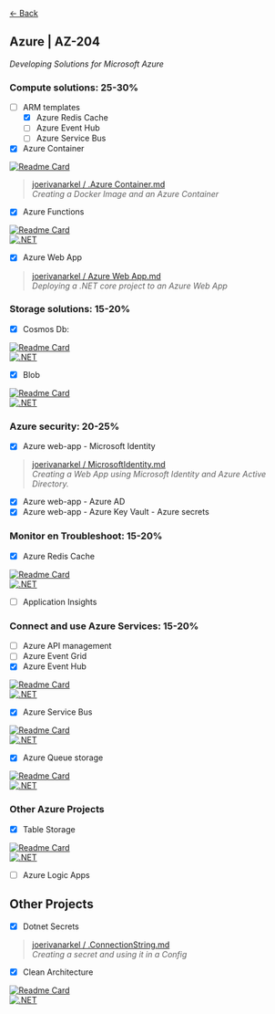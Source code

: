 [← Back](README.md)

## Azure | AZ-204
_Developing Solutions for Microsoft Azure_
  
### Compute solutions: 25-30%
- [ ] ARM templates
  - [x] Azure Redis Cache 
  - [ ] Azure Event Hub
  - [ ] Azure Service Bus
- [x] Azure Container

[![Readme Card](https://github-readme-stats.vercel.app/api/pin/?username=joerivanarkel&gist=31d03a9f1052b30762ff5cb2f4b01519)](https://github.com/joerivanarkel/AzureFunctionsBlobStorage)<br>

> [joerivanarkel / .Azure Container.md](https://gist.github.com/joerivanarkel/31d03a9f1052b30762ff5cb2f4b01519) <br>
> *Creating a Docker Image and an Azure Container*

- [x] Azure Functions

[![Readme Card](https://github-readme-stats.vercel.app/api/pin/?username=joerivanarkel&repo=AzureFunctionsBlobStorage)](https://github.com/joerivanarkel/AzureFunctionsBlobStorage)<br>
[![.NET](https://github.com/joerivanarkel/AzureFunctionsBlobStorage/actions/workflows/dotnet.yml/badge.svg)](https://github.com/joerivanarkel/AzureFunctionsBlobStorage/actions/workflows/dotnet.yml)

- [x] Azure Web App
  
> [joerivanarkel / Azure Web App.md](https://gist.github.com/joerivanarkel/9a1fc674c2f335f3e58fea3491920fc3) <br>
> *Deploying a .NET core project to an Azure Web App*
  
### Storage solutions: 15-20%
- [x] Cosmos Db:

[![Readme Card](https://github-readme-stats.vercel.app/api/pin/?username=joerivanarkel&repo=AzureCosmosDB)](https://github.com/joerivanarkel/AzureCosmosDB)<br>
[![.NET](https://github.com/joerivanarkel/AzureCosmosDB/actions/workflows/dotnet.yml/badge.svg)](https://github.com/joerivanarkel/AzureCosmosDB/actions/workflows/dotnet.yml) <br>

- [x] Blob

[![Readme Card](https://github-readme-stats.vercel.app/api/pin/?username=joerivanarkel&repo=AzureBlobStorage)](https://github.com/joerivanarkel/AzureBlobStorage)<br>
[![.NET](https://github.com/joerivanarkel/AzureBlobStorage/actions/workflows/dotnet.yml/badge.svg)](https://github.com/joerivanarkel/AzureBlobStorage/actions/workflows/dotnet.yml)


### Azure security: 20-25%
- [x] Azure web-app - Microsoft Identity
  
> [joerivanarkel / MicrosoftIdentity.md](https://gist.github.com/joerivanarkel/129ed936515e8e1642d6e05f6cd68cc3) <br>
> *Creating a Web App using Microsoft Identity and Azure Active Directory.*
  
- [x] Azure web-app - Azure AD
- [x] Azure web-app - Azure Key Vault - Azure secrets

### Monitor en Troubleshoot: 15-20%
- [x] Azure Redis Cache
  
[![Readme Card](https://github-readme-stats.vercel.app/api/pin/?username=joerivanarkel&repo=AzureRedisCache)](https://github.com/joerivanarkel/AzureRedisCache)<br>
[![.NET](https://github.com/joerivanarkel/AzureRedisCache/actions/workflows/dotnet.yml/badge.svg)](https://github.com/joerivanarkel/AzureRedisCache/actions/workflows/dotnet.yml)
  
- [ ] Application Insights

### Connect and use Azure Services: 15-20%
- [ ] Azure API management
- [ ] Azure Event Grid
- [x] Azure Event Hub

[![Readme Card](https://github-readme-stats.vercel.app/api/pin/?username=joerivanarkel&repo=AzureEventHub)](https://github.com/joerivanarkel/AzureEventHub)<br>
[![.NET](https://github.com/joerivanarkel/AzureEventHub/actions/workflows/dotnet.yml/badge.svg)](https://github.com/joerivanarkel/AzureEventHub/actions/workflows/dotnet.yml)

- [x] Azure Service Bus

[![Readme Card](https://github-readme-stats.vercel.app/api/pin/?username=joerivanarkel&repo=AzureServiceBus)](https://github.com/joerivanarkel/AzureServiceBus)<br>
[![.NET](https://github.com/joerivanarkel/AzureServiceBus/actions/workflows/dotnet.yml/badge.svg)](https://github.com/joerivanarkel/AzureServiceBus/actions/workflows/dotnet.yml)

- [x] Azure Queue storage

[![Readme Card](https://github-readme-stats.vercel.app/api/pin/?username=joerivanarkel&repo=AzureQueueStorage)](https://github.com/joerivanarkel/AzureQueueStorage)<br>
[![.NET](https://github.com/joerivanarkel/AzureQueueStorage/actions/workflows/dotnet.yml/badge.svg)](https://github.com/joerivanarkel/AzureQueueStorage/actions/workflows/dotnet.yml)
  
### Other Azure Projects
- [x] Table Storage

[![Readme Card](https://github-readme-stats.vercel.app/api/pin/?username=joerivanarkel&repo=AzureTableStorage)](https://github.com/joerivanarkel/AzureTableStorage)<br>
[![.NET](https://github.com/joerivanarkel/AzureTableStorage/actions/workflows/dotnet.yml/badge.svg)](https://github.com/joerivanarkel/AzureTableStorage/actions/workflows/dotnet.yml)
  
- [ ] Azure Logic Apps

## Other Projects
  
- [x] Dotnet Secrets
> [joerivanarkel / .ConnectionString.md](https://gist.github.com/joerivanarkel/d5e11169d9a638678646f945d76a3989) <br>
> *Creating a secret and using it in a Config*
  
- [x] Clean Architecture

[![Readme Card](https://github-readme-stats.vercel.app/api/pin/?username=vanarkel&repo=Clean-Architecture-Example)](https://github.com/vanarkel/Clean-Architecture-Example)<br>
[![.NET](https://github.com/vanarkel/Clean-Architecture-Example/actions/workflows/dotnet.yml/badge.svg)](https://github.com/vanarkel/Clean-Architecture-Example/actions/workflows/dotnet.yml)

